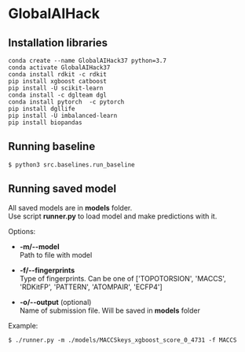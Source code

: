 # GlobalAIHack

## Installation libraries

```
conda create --name GlobalAIHack37 python=3.7
conda activate GlobalAIHack37
conda install rdkit -c rdkit
pip install xgboost catboost
pip install -U scikit-learn
conda install -c dglteam dgl
conda install pytorch  -c pytorch
pip install dgllife
pip install -U imbalanced-learn
pip install biopandas 
```

## Running baseline

```(bash)
$ python3 src.baselines.run_baseline
```

## Running saved model

All saved models are in **models** folder.\
Use script **runner.py** to load model and make predictions with it.

Options:
- **-m/--model**\
Path to file with model

- **-f/--fingerprints**\
Type of fingerprints. Can be one of ['TOPOTORSION', 'MACCS', 'RDKitFP', 'PATTERN', 'ATOMPAIR', 'ECFP4']

- **-o/--output** (optional)\
Name of submission file. Will be saved in **models** folder

Example:

```(bash)
$ ./runner.py -m ./models/MACCSkeys_xgboost_score_0_4731 -f MACCS
```
